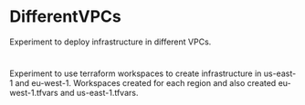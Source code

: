 # DifferentVPCs
Experiment to deploy infrastructure in different VPCs.
#
#
Experiment to use terraform workspaces to create infrastructure in us-east-1 and eu-west-1. Workspaces created for each region and also created eu-west-1.tfvars and us-east-1.tfvars.
